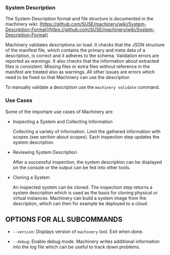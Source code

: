 
### System Description

The System Description format and file structure is documented in the machinery
wiki: [https://github.com/SUSE/machinery/wiki/System-Description-Format](https://github.com/SUSE/machinery/wiki/System-Description-Format)

Machinery validates descriptions on load. It checks that the JSON structure of
the manifest file, which contains the primary and meta data of a description, is
correct and it adheres to the schema. Validation errors are reported as warnings.
It also checks that the information about extracted files is consistent. Missing
files or extra files without reference in the manifest are treated also as
warnings. All other issues are errors which need to be fixed so that Machinery
can use the description

To manually validate a description use the `machinery validate` command.


### Use Cases

Some of the important use cases of Machinery are:

* Inspecting a System and Collecting Information

  Collecting a variety of information. Limit the gathered
  information with scopes (see section about scopes). Each inspection step
  updates the system description.

* Reviewing System Description

  After a successful inspection, the system description can be displayed on
  the console or the output can be fed into other tools.

* Cloning a System

  An inspected system can be cloned. The inspection step returns a system
  description which is used as the basis for cloning physical or virtual
  instances. Machinery can build a system image from the description, which
  can then for example be deployed to a cloud.


## OPTIONS FOR ALL SUBCOMMANDS
<!--- These are 'global' options of machinery -->

  * `--version`:
    Displays version of `machinery` tool. Exit when done.

  * `--debug`:
    Enable debug mode. Machinery writes additional information into the log
    file which can be useful to track down problems.

